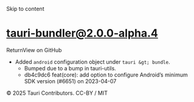 Skip to content
# tauri-bundler@2.0.0-alpha.4
ReturnView on GitHub
  * Added `android` configuration object under `tauri &gt; bundle`. 
    * Bumped due to a bump in tauri-utils.
    * db4c9dc6 feat(core): add option to configure Android’s minimum SDK version (#6651) on 2023-04-07


© 2025 Tauri Contributors. CC-BY / MIT
